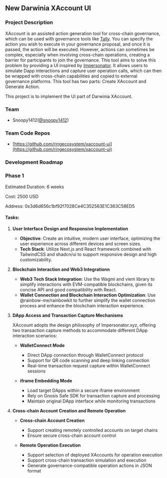 ## New Darwinia XAccount UI

### Project Description

XAccount is an assisted action generation tool for cross-chain governance, which can be used with governance tools like [Tally](https://www.tally.xyz/gov/ringdao/proposals). You can specify the action you wish to execute in your governance proposal, and once it is passed, the action will be executed. However, actions can sometimes be complex, especially when involving cross-chain operations, creating a barrier for participants to join the governance. This tool aims to solve this problem by providing a UI inspired by [Impersonator](https://impersonator.xyz/). It allows users to simulate Dapp interactions and capture user operation calls, which can then be wrapped with cross-chain capabilities and copied to external governance platforms. This tool has two parts: Create XAccount and Generate Action.

This project is to implement the UI part of Darwinia XAccount.

### Team

- Snoopy1412([@snoopy1412](https://github.com/snoopy1412))

### Team Code Repos

- [https://github.com/ringecosystem/xaccount-ui](https://github.com/ringecosystem/xaccount-ui)

### Development Roadmap

### **Phase 1**

Estimated Duration: 6 weeks

Cost: 2500 USD

Address: 0x3d6d656c1bf92f7028Ce4C352563E1C363C58ED5

#### Tasks:

1. **User Interface Design and Responsive Implementation**

   - **Objective**: Create an intuitive, modern user interface, optimizing the user experience across different devices and screen sizes.
   - **Tech Stack**: Utilize Next.js and React framework combined with TailwindCSS and shadcn/ui to support responsive design and high customizability.

2. **Blockchain Interaction and Web3 Integrationn**

   - **Web3 Tech Stack Integration**: Use the Wagmi and viem library to simplify interactions with EVM-compatible blockchains, given its concise API and good compatibility with React.
   - **Wallet Connection and Blockchain Interaction Optimization**: Use @rainbow-me/rainbowkit to further simplify the wallet connection process and enhance the blockchain interaction experience.

3. **DApp Access and Transaction Capture Mechanisms**

   XAccount adopts the design philosophy of Impersonator.xyz, offering two transaction capture methods to accommodate different DApp interaction scenarios:

   - **WalletConnect Mode**

     - Direct DApp connection through WalletConnect protocol
     - Support for QR code scanning and deep linking connection
     - Real-time transaction request capture within WalletConnect sessions

   - **iframe Embedding Mode**
     - Load target DApps within a secure iframe environment
     - Rely on Gnosis Safe SDK for transaction capture and processing
     - Maintain original DApp interface while monitoring transactions

4. **Cross-chain Account Creation and Remote Operation**

   - **Cross-chain Account Creation**

     - Support creating remotely controlled accounts on target chains
     - Ensure secure cross-chain account control

   - **Remote Operation Execution**
     - Support selection of deployed XAccounts for operation execution
     - Support cross-chain transaction simulation and execution
     - Generate governance-compatible operation actions in JSON format
